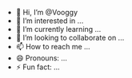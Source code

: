 - 👋 Hi, I’m @Vooggy
- 👀 I’m interested in ...
- 🌱 I’m currently learning ...
- 💞️ I’m looking to collaborate on ...
- 📫 How to reach me ...
- 😄 Pronouns: ...
- ⚡ Fun fact: ...

<!---
Vooggy/Vooggy is a ✨ special ✨ repository because its `README.md` (this file) appears on your GitHub profile.
You can click the Preview link to take a look at your changes.
--->
